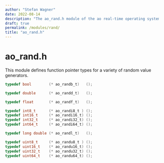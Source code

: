 ```yaml
---
author: "Stefan Wagner"
date: 2022-08-14
description: "The ao_rand.h module of the ao real-time operating system."
draft: true
permalink: /modules/rand/
title: "ao_rand.h"
---
```


# ao_rand.h

This module defines function pointer types for a variety of random value generators.

```c
typedef bool        (* ao_randb_t)   ();
```

```c
typedef double      (* ao_randd_t)   ();
```

```c
typedef float       (* ao_randf_t)   ();
```

```c
typedef int8_t      (* ao_randi8_t ) ();
typedef int16_t     (* ao_randi16_t) ();
typedef int32_t     (* ao_randi32_t) ();
typedef int64_t     (* ao_randi64_t) ();
```

```c
typedef long double (* ao_randl_t)   ();
```

```c
typedef uint8_t     (* ao_randu8_t ) ();
typedef uint16_t    (* ao_randu16_t) ();
typedef uint32_t    (* ao_randu32_t) ();
typedef uint64_t    (* ao_randu64_t) ();
```
